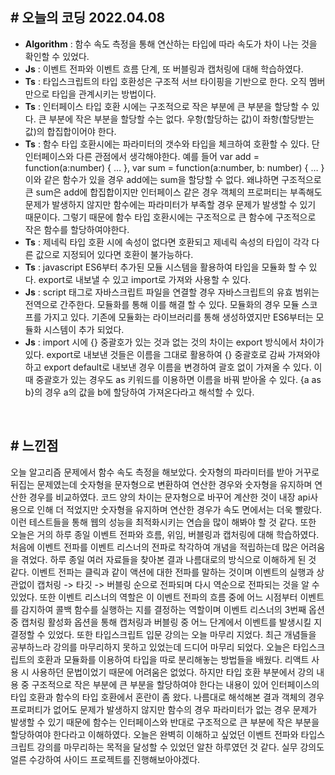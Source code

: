## # 오늘의 코딩 2022.04.08
- **Algorithm** : 함수 속도 측정을 통해 연산하는 타입에 따라 속도가 차이 나는 것을 확인할 수 있었다.
- **Js** : 이벤트 전파와 이벤트 흐름 단계, 또 버블링과 캡처링에 대해 학습하였다.
- **Ts** : 타입스크립트의 타입 호환성은 구조적 서브 타이핑을 기반으로 한다. 오직 멤버만으로 타입을 관계시키는 방법이다.
- **Ts** : 인터페이스 타입 호환 시에는 구조적으로 작은 부분에 큰 부분을 할당할 수 있다. 큰 부분에 작은 부분을 할당할 수는 없다. 우항(할당하는 값)이 좌항(할당받는 값)의 합집합이어야 한다.
- **Ts** : 함수 타입 호환시에는 파라미터의 갯수와 타입을 체크하여 호환할 수 있다. 단 인터페이스와 다른 관점에서 생각해야한다. 예를 들어 var add = function(a:number) { … }, var sum = function(a:number,  b: number) { … } 이와 같은 함수가 있을 경우 add에는 sum을 할당할 수 없다. 왜냐하면 구조적으로 큰 sum은 add에 합집합이지만 인터페이스 같은 경우 객체의 프로퍼티는 부족해도 문제가 발생하지 않지만 함수에는 파라미터가 부족할 경우 문제가 발생할 수 있기 때문이다. 그렇기 때문에 함수 타입 호환시에는 구조적으로 큰 함수에 구조적으로 작은 함수를 할당하여야한다.
- **Ts** : 제네릭 타입 호환 시에 속성이 없다면 호환되고 제네릭 속성의 타입이 각각 다른 값으로 지정되어 있다면 호환이 불가능하다.
- **Ts** : javascript ES6부터 추가된 모듈 시스템을 활용하여 타입을 모듈화 할 수 있다. export로 내보낼 수 있고 import로 가져와 사용할 수 있다.
- **Js** : script 태그로 자바스크립트 파일을 연결할 경우 자바스크립트의 유효 범위는 전역으로 간주한다. 모듈화를 통해 이를 해결 할 수 있다. 모듈화의 경우 모듈 스코프를 가지고 있다. 기존에 모듈화는 라이브러리를 통해 생성하였지만 ES6부터는 모듈화 시스템이 추가 되었다.
- **Js** : import 시에 {} 중괄호가 있는 것과 없는 것의 차이는 export 방식에서 차이가 있다. export로 내보낸 것들은 이름을 그대로 활용하여 {} 중괄호로 감싸 가져와야하고 export default로 내보낸 경우 이름을 변경하여 괄호 없이 가져올 수 있다. 이 때 중괄호가 있는 경우도 as 키워드를 이용하면 이름을 바꿔 받아올 수 있다. {a as b}의 경우 a의 값을 b에 할당하여 가져온다라고 해석할 수 있다.

<br>

## # 느낀점
오늘 알고리즘 문제에서 함수 속도 측정을 해보았다. 숫자형의 파라미터를 받아 거꾸로 뒤집는 문제였는데 숫자형을 문자형으로 변환하여 연산한 경우와
숫자형을 유지하며 연산한 경우를 비교하였다. 코드 양의 차이는 문자형으로 바꾸어 계산한 것이 내장 api사용으로 인해 더 적었지만 숫자형을 유지하며
연산한 경우가 속도 면에서는 더욱 빨랐다. 이런 테스트들을 통해 웹의 성능을 최적화시키는 연습을 많이 해봐야 할 것 같다.
또한 오늘은 거의 하루 종일 이벤트 전파와 흐름, 위임, 버블링과 캡처링에 대해 학습하였다.
처음에 이벤트 전파를 이벤트 리스너의 전파로 착각하여 개념을 적립하는데 많은 어려움을 겪었다. 하루 종일 여러 자료들을 찾아본 결과 나름대로의 방식으로
이해하게 된 것 같다. 이벤트 전파는 클릭과 같이 액션에 대한 전파를 말하는 것이며 이벤트의 실행과 상관없이 캡처링 -> 타깃 -> 버블링 순으로 전파되며
다시 역순으로 전파되는 것을 알 수 있었다. 또한 이벤트 리스너의 역할은 이 이벤트 전파의 흐름 중에 어느 시점부터 이벤트를 감지하여 콜백 함수를
실행하는 지를 결정하는 역할이며 이벤트 리스너의 3번째 옵션 중 캡처링 활성화 옵션을 통해 캡처링과 버블링 중 어느 단계에서 이벤트를 발생시킬 지 결정할 수 있었다.
또한 타입스크립트 입문 강의는 오늘 마무리 지었다. 최근 개념들을 공부하느라 강의를 마무리하지 못하고 있었는데 드디어 마무리 되었다.
오늘은 타입스크립트의 호환과 모듈화를 이용하여 타입을 따로 분리해놓는 방법들을 배웠다. 리액트 사용 시 사용하던 문법이었기 때문에 어려움은 없었다.
하지만 타입 호환 부분에서 강의 내용 중 구조적으로 작은 부분에 큰 부분을 할당하여야 한다는 내용이 있어 인터페이스의 타입 호환과 함수의 타입 호환에서
혼란이 좀 왔다. 나름대로 해석해본 결과 객체의 경우 프로퍼티가 없어도 문제가 발생하지 않지만 함수의 경우 파라미터가 없는 경우 문제가 발생할 수 있기 때문에
함수는 인터페이스와 반대로 구조적으로 큰 부분에 작은 부분을 할당하여야 한다라고 이해하였다. 오늘은 완벽히 이해하고 싶었던 이벤트 전파와 타입스크립트 강의를
마무리하는 목적을 달성할 수 있었던 알찬 하루였던 것 같다. 실무 강의도 얼른 수강하여 사이드 프로젝트를 진행해보아야겠다.